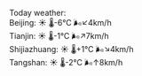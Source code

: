Today weather:  
Beijing: ☀️   🌡️-6°C 🌬️↙4km/h  
Tianjin: ☀️   🌡️-1°C 🌬️↗7km/h  
Shijiazhuang: ☀️   🌡️+1°C 🌬️↘4km/h  
Tangshan: ☀️   🌡️-2°C 🌬️↑8km/h  
